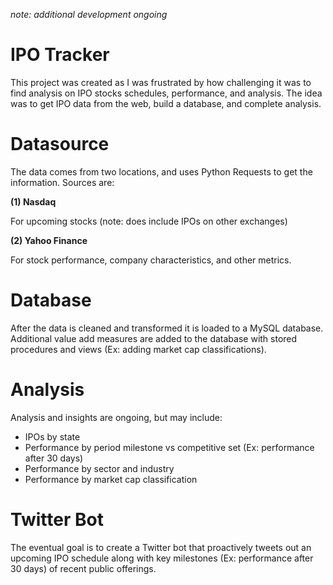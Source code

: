 ﻿﻿﻿_note: additional development ongoing_﻿# IPO TrackerThis project was created as I was frustrated by how challenging it was to find analysis on IPO stocks schedules, performance, and analysis. The idea was to get IPO data from the web, build a database, and complete analysis.    # DatasourceThe data comes from two locations, and uses Python Requests to get the information. Sources are:**(1) Nasdaq**For upcoming stocks (note: does include IPOs on other exchanges)**(2) Yahoo Finance** For stock performance, company characteristics, and other metrics.    # DatabaseAfter the data is cleaned and transformed it is loaded to a MySQL database. Additional value add measures are added to the database with stored procedures and views (Ex: adding market cap classifications).    # AnalysisAnalysis and insights are ongoing, but may include:- IPOs by state - Performance by period milestone vs competitive set (Ex: performance after 30 days) - Performance by sector and industry - Performance by market cap classification     # Twitter BotThe eventual goal is to create a Twitter bot that proactively tweets out an upcoming IPO schedule along with key milestones (Ex: performance after 30 days) of recent public offerings.